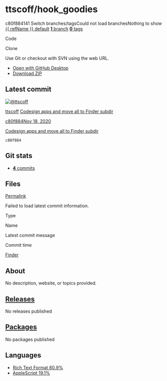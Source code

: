 # ttscoff/hook\_goodies

c80f884141 Switch branches/tagsCould not load branchesNothing to show [{{ refName }} default](https://github.com/ttscoff/hook_goodies/tree/{{%20urlEncodedRefName%20}}) [**1** branch](../ttscoff-hook_goodies-7.md) [**0** tags](../ttscoff-hook_goodies-8.md)

Code 

 Clone

 Use Git or checkout with SVN using the web URL.

*  [Open with GitHub Desktop](https://desktop.github.com/)
*  [Download ZIP](https://github.com/ttscoff/hook_goodies/archive/c80f884141c8a36754bf8ca3b99c1dfd2d347ba9.zip)

## Latest commit

 [![@ttscoff](https://avatars.githubusercontent.com/u/47833?s=48&v=4)](https://github.com/ttscoff)

[ttscoff](../ttscoff-hook_goodies-9.md) [Codesign apps and move all to Finder subdir](../commit/codesign-apps-and-move-all-to-finder-subdir-c80f884.md)

 [c80f884](../commit/codesign-apps-and-move-all-to-finder-subdir-c80f884.md)[Nov 18, 2020](../commit/codesign-apps-and-move-all-to-finder-subdir-c80f884.md)

[Codesign apps and move all to Finder subdir](../commit/codesign-apps-and-move-all-to-finder-subdir-c80f884.md)

`c80f884`

## Git stats

*  [ **4** commits](https://github.com/ttscoff/hook_goodies/commits/c80f884141c8a36754bf8ca3b99c1dfd2d347ba9)

## Files <a id="files"></a>

 [Permalink](ttscoff-hook_goodies.md)

 Failed to load latest commit information.

Type

Name

Latest commit message

Commit time

[Finder](https://github.com/ttscoff/hook_goodies/tree/c80f884141c8a36754bf8ca3b99c1dfd2d347ba9/Finder)

## About

 No description, website, or topics provided.

##  [Releases](../ttscoff-hook_goodies-10.md)

No releases published

##  [Packages](https://github.com/users/ttscoff/packages?repo_name=hook_goodies)

 No packages published  


## Languages

*  [Rich Text Format 80.9%](../ttscoff-hook_goodies-11.md)
*  [AppleScript 19.1%](../ttscoff-hook_goodies-12.md)

